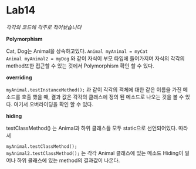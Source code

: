 # Lab14

*각각의 코드에 각주로 적어놨습니다*

**Polymorphism**

Cat, Dog는 Animal을 상속하고있다.
`Animal myAnimal = myCat`<br>
`Animal myAnimal2 = myDog`
와 같이 자식이 부모 타입에 들어가지며 자식의 각각의 method또한  접근할 수 있는 것에서 Polymorphism 확인 할 수 있다.


**overriding**

 `myAnimal.testInstanceMethod();`
 과 같이 각각의 객체에 대한 같은 이름을 가진 메소드를 호출 했을 때, 결과 값은
 각각의 클래스에 정의 된 메소드로 나오는 것을 볼 수 있다.
 여기서 오버라이딩을 확인 할 수 있다.

**hiding**

testClassMethod() 는 Animal과 하위 클래스들 모두 static으로 선언되어있다. 따라서

`myAnimal.testClassMethod();`<br>
`myAnimal2.testClassMethod();`
는 각각 Animal 클래스에 있는 메소드 Hiding이 일어나 하위 클래스에 있는 method의
결과값이 나온다.

